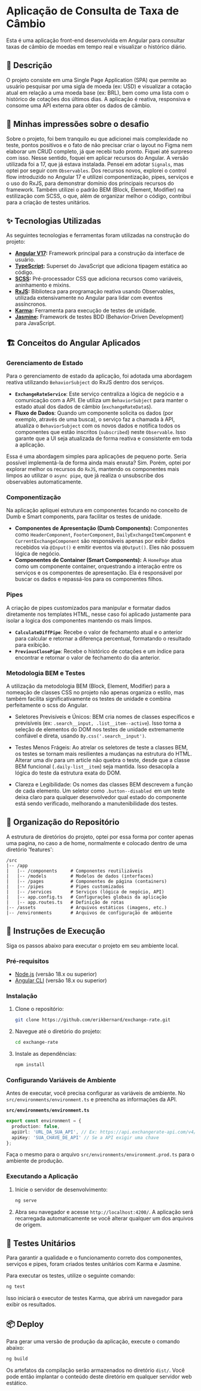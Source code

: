 # Aplicação de Consulta de Taxa de Câmbio

Esta é uma aplicação front-end desenvolvida em Angular para consultar taxas de câmbio de moedas em tempo real e visualizar o histórico diário.

## 📜 Descrição

O projeto consiste em uma Single Page Application (SPA) que permite ao usuário pesquisar por uma sigla de moeda (ex: USD) e visualizar a cotação atual em relação a uma moeda base (ex: BRL), bem como uma lista com o histórico de cotações dos últimos dias. A aplicação é reativa, responsiva e consome uma API externa para obter os dados de câmbio.

## 📜 Minhas impressões sobre o desafio

Sobre o projeto, foi bem tranquilo eu que adicionei mais complexidade no teste, pontos positivos e o fato de não precisar criar o layout no Figma nem elaborar um CRUD completo, já que recebi tudo pronto. Fiquei até surpreso com isso. Nesse sentido, foquei em aplicar recursos do Angular. A versão utilizada foi a 17, que já estava instalada. Pensei em adotar `Signals`, mas optei por seguir com `Observables`. Dos recursos novos, explorei o control flow introduzido no Angular 17 e utilizei componentização, pipes, serviços e o uso do RxJS, para demonstrar domínio dos principais recursos do framework. Também utilizei o padrão BEM (Block, Element, Modifier) na estilização com SCSS, o que, além de organizar melhor o código, contribui para a criação de testes unitários.

## ✨ Tecnologias Utilizadas

As seguintes tecnologias e ferramentas foram utilizadas na construção do projeto:

-   **[Angular V17](https://angular.io/):** Framework principal para a construção da interface de usuário.
-   **[TypeScript](https://www.typescriptlang.org/):** Superset do JavaScript que adiciona tipagem estática ao código.
-   **[SCSS](https://sass-lang.com/):** Pré-processador CSS que adiciona recursos como variáveis, aninhamento e mixins.
-   **[RxJS](https://rxjs.dev/):** Biblioteca para programação reativa usando Observables, utilizada extensivamente no Angular para lidar com eventos assíncronos.
-   **[Karma](https://karma-runner.github.io/):** Ferramenta para execução de testes de unidade.
-   **[Jasmine](https://jasmine.github.io/):** Framework de testes BDD (Behavior-Driven Development) para JavaScript.

## 🏗️ Conceitos do Angular Aplicados

### Gerenciamento de Estado

Para o gerenciamento de estado da aplicação, foi adotada uma abordagem reativa utilizando `BehaviorSubject` do RxJS dentro dos serviços.

-   **`ExchangeRateService`**: Este serviço centraliza a lógica de negócio e a comunicação com a API. Ele utiliza um `BehaviorSubject` para manter o estado atual dos dados de câmbio (`exchangeRateData$`).
-   **Fluxo de Dados**: Quando um componente solicita os dados (por exemplo, através de uma busca), o serviço faz a chamada à API, atualiza o `BehaviorSubject` com os novos dados e notifica todos os componentes que estão inscritos (`subscribed`) neste `Observable`. Isso garante que a UI seja atualizada de forma reativa e consistente em toda a aplicação.

Essa é uma abordagem simples para aplicações de pequeno porte. Seria possível implementá-la de forma ainda mais enxuta? Sim. Porém, optei por explorar melhor os recursos do `RxJS`, mantendo os componentes mais limpos ao utilizar o `async pipe`, que já realiza o unsubscribe dos observables automaticamente.

### Componentização

Na aplicação apliquei estrutura em componentes focando no conceito de Dumb e Smart components, para facilitar os testes de unidade.

-   **Componentes de Apresentação (Dumb Components):** Componentes como `HeaderComponent`, `FooterComponent`, `DailyExchangeItemComponent` e `CurrentExchangeComponent` são responsáveis apenas por exibir dados recebidos via `@Input()` e emitir eventos via `@Output()`. Eles não possuem lógica de negócio.
-   **Componentes de Container (Smart Components):** A `HomePage` atua como um componente container, orquestrando a interação entre os serviços e os componentes de apresentação. Ela é responsável por buscar os dados e repassá-los para os componentes filhos.

### Pipes

A criação de pipes customizados para manipular e formatar dados diretamente nos templates HTML, nesse caso foi aplicado justamente para isolar a logica dos componentes mantendo os mais limpos.

-   **`CalculateDiffPipe`**: Recebe o valor de fechamento atual e o anterior para calcular e retornar a diferença percentual, formatando o resultado para exibição.
-   **`PreviousClosePipe`**: Recebe o histórico de cotações e um índice para encontrar e retornar o valor de fechamento do dia anterior.

### Metodologia BEM e Testes
A utilização da metodologia BEM (Block, Element, Modifier) para a nomeação de classes CSS no projeto não apenas organiza o estilo, mas também facilita significativamente os testes de unidade e combina perfeitamente o scss do Angular.

- Seletores Previsíveis e Únicos: BEM cria nomes de classes específicos e previsíveis (ex: `.search__input, .list__item--active`). Isso torna a seleção de elementos do DOM nos testes de unidade extremamente confiável e direta, usando `By.css('.search__input')`.

- Testes Menos Frágeis: Ao atrelar os seletores de teste a classes BEM, os testes se tornam mais resilientes a mudanças na estrutura do HTML. Alterar uma div para um article não quebra o teste, desde que a classe BEM funcional (`.daily-list__item`) seja mantida. Isso desacopla a lógica do teste da estrutura exata do DOM.

- Clareza e Legibilidade: Os nomes das classes BEM descrevem a função de cada elemento. Um seletor como `.button--disabled `em um teste deixa claro para qualquer desenvolvedor qual estado do componente está sendo verificado, melhorando a manutenibilidade dos testes.


## 📂 Organização do Repositório

A estrutura de diretórios do projeto, optei por essa forma por conter apenas uma pagina, no caso a de home, normalmente e colocado dentro de uma diretório 'features':

```
/src
|-- /app
|   |-- /components     # Componentes reutilizáveis
|   |-- /models         # Modelos de dados (interfaces)
|   |-- /pages          # Componentes de página (containers)
|   |-- /pipes          # Pipes customizados
|   |-- /services       # Serviços (lógica de negócio, API)
|   |-- app.config.ts   # Configurações globais da aplicação
|   |-- app.routes.ts   # Definição de rotas
|-- /assets             # Arquivos estáticos (imagens, etc.)
|-- /environments       # Arquivos de configuração de ambiente
```

## 🚀 Instruções de Execução

Siga os passos abaixo para executar o projeto em seu ambiente local.

### Pré-requisitos

-   [Node.js](https://nodejs.org/) (versão 18.x ou superior)
-   [Angular CLI](https://angular.io/cli) (versão 18.x ou superior)

### Instalação

1.  Clone o repositório:
    ```bash
    git clone https://github.com/erikbernard/exchange-rate.git
    ```

2.  Navegue até o diretório do projeto:
    ```bash
    cd exchange-rate
    ```

3.  Instale as dependências:
    ```bash
    npm install
    ```

### Configurando Variáveis de Ambiente

Antes de executar, você precisa configurar as variáveis de ambiente. No `src/environments/environment.ts` e preencha as informações da API.

**`src/environments/environment.ts`**
```typescript
export const environment = {
  production: false,
  apiUrl: 'URL_DA_SUA_API', // Ex: https://api.exchangerate-api.com/v4/latest
  apiKey: 'SUA_CHAVE_DE_API' // Se a API exigir uma chave
};
```
Faça o mesmo para o arquivo `src/environments/environment.prod.ts` para o ambiente de produção.

### Executando a Aplicação

1.  Inicie o servidor de desenvolvimento:
    ```bash
    ng serve
    ```

2.  Abra seu navegador e acesse `http://localhost:4200/`. A aplicação será recarregada automaticamente se você alterar qualquer um dos arquivos de origem.

## 🧪 Testes Unitários

Para garantir a qualidade e o funcionamento correto dos componentes, serviços e pipes, foram criados testes unitários com Karma e Jasmine.

Para executar os testes, utilize o seguinte comando:

```bash
ng test
```

Isso iniciará o executor de testes Karma, que abrirá um navegador para exibir os resultados.

## 📦 Deploy

Para gerar uma versão de produção da aplicação, execute o comando abaixo:

```bash
ng build
```

Os artefatos da compilação serão armazenados no diretório `dist/`. Você pode então implantar o conteúdo deste diretório em qualquer servidor web estático.

